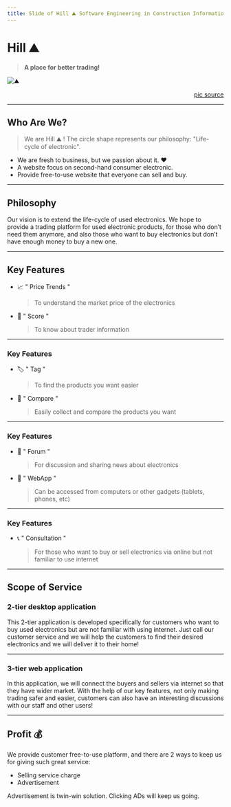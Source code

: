 ```yaml
---
title: Slide of Hill ⛰️ Software Engineering in Construction Information Systems
---
```


# Hill ⛰️
> **A place for better trading!** 

![⛰️](https://www.english-heritage.org.uk/siteassets/home/visit/places-to-visit/silbury-hill/silbury-hill-hero.jpg)
[<div style="text-align: right">pic source</div>](https://www.english-heritage.org.uk/visit/places/silbury-hill/)</p>

---

## Who Are We?

> We are Hill ⛰️ ! The circle shape represents our philosophy: 
> "Life-cycle of electronic".

- We are fresh to business, but we passion about it. :heart: 
- A website focus on second-hand consumer electronic.
- Provide free-to-use website that everyone can sell and buy.

---

## Philosophy

Our vision is to extend the life-cycle of used electronics. We hope to provide a trading platform for used electronic products, for those who don’t need them anymore, and also those who want to buy electronics but don’t have enough money to buy a new one.

---

## Key Features

- :chart_with_upwards_trend: " Price Trends " 
  > To understand the market price of the electronics 
- :100: " Score " 
  > To know about trader information

----

### Key Features

- 🏷️ " Tag "
  > To find the products you want easier
- 🔀 " Compare "
  > Easily collect and compare the products you want

----

### Key Features

- 💬 " Forum "
  > For discussion and sharing news about electronics
- :iphone: " WebApp "
  > Can be accessed from computers or other gadgets (tablets, phones, etc)

----

### Key Features

- :telephone_receiver: " Consultation "
  > For those who want to buy or sell electronics via online but not familiar to use internet

---

## Scope of Service
### 2-tier desktop application

This 2-tier application is developed specifically for customers who want to buy used electronics but are not familiar with using internet. Just call our customer service and we will help the customers to find their desired electronics and we will deliver it to their home!

---

### 3-tier web application

In this application, we will connect the buyers and sellers via internet so that they have wider market. With the help of our key features, not only making trading safer and easier, customers can also have an interesting discussions with our staff and other users! 

---

## Profit :moneybag: 

We provide customer free-to-use platform, and there are 2 ways to keep us for giving such great service:

- Selling service charge
- Advertisement

Advertisement is twin-win solution. Clicking ADs will keep us going.